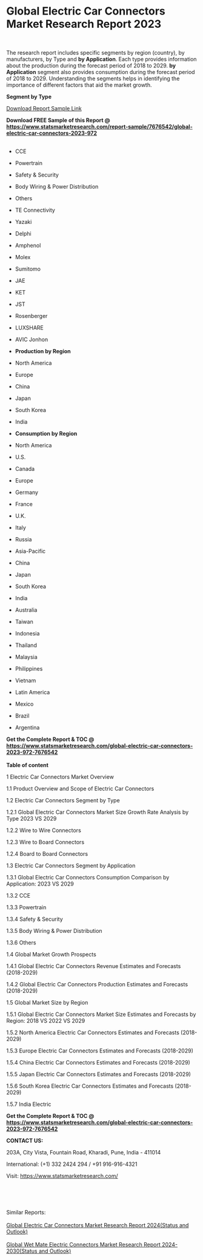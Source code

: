 <h1>Global Electric Car Connectors Market Research Report 2023</h1><br/><p>The research report includes specific segments by region (country), by manufacturers, by Type and <strong>by Application</strong>. Each type provides information about the production during the forecast period of 2018 to 2029. <strong>by Application</strong> segment also provides consumption during the forecast period of 2018 to 2029. Understanding the segments helps in identifying the importance of different factors that aid the market growth.</p><p>
 
 <strong><strong>Segment by Type</strong></strong></p><p><a href="https://www.statsmarketresearch.com/download-free-sample/7676542/global-electric-car-connectors-2023-972">Download Report Sample Link</a></p><div><b>Download FREE Sample of this Report @ <a href="https://www.statsmarketresearch.com/download-free-sample/7676542/global-electric-car-connectors-2023-972">https://www.statsmarketresearch.com/report-sample/7676542/global-electric-car-connectors-2023-972</a></b></div><br><p>
 
 </p><p>
 
 </p><ul><p></p><li>CCE</li><p></p><li>Powertrain</li><p></p><li>Safety & Security</li><p></p><li>Body Wiring & Power Distribution</li><p></p><li>Others</li><p></p></ul><p>
 
 </p><p>
 
 </p><ul><p></p><li>TE Connectivity</li><p></p><li>Yazaki</li><p></p><li>Delphi</li><p></p><li>Amphenol</li><p></p><li>Molex</li><p></p><li>Sumitomo</li><p></p><li>JAE</li><p></p><li>KET</li><p></p><li>JST</li><p></p><li>Rosenberger</li><p></p><li>LUXSHARE</li><p></p><li>AVIC Jonhon</li><p></p><li><strong>Production by Region</strong></li><p></p><li>North America</li><p></p><li>Europe</li><p></p><li>China</li><p></p><li>Japan</li><p></p><li>South Korea</li><p></p><li>India</li><p></p><li><strong>Consumption by Region</strong></li><p></p><li>North America</li><p></p><li>U.S.</li><p></p><li>Canada</li><p></p><li>Europe</li><p></p><li>Germany</li><p></p><li>France</li><p></p><li>U.K.</li><p></p><li>Italy</li><p></p><li>Russia</li><p></p><li>Asia-Pacific</li><p></p><li>China</li><p></p><li>Japan</li><p></p><li>South Korea</li><p></p><li>India</li><p></p><li>Australia</li><p></p><li>Taiwan</li><p></p><li>Indonesia</li><p></p><li>Thailand</li><p></p><li>Malaysia</li><p></p><li>Philippines</li><p></p><li>Vietnam</li><p></p><li>Latin America</li><p></p><li>Mexico</li><p></p><li>Brazil</li><p></p><li>Argentina</li><p></p></ul><div><b>Get the Complete Report & TOC @ <a href="https://www.statsmarketresearch.com/global-electric-car-connectors-2023-972-7676542">https://www.statsmarketresearch.com/global-electric-car-connectors-2023-972-7676542</a></b></div><br><b>Table of content</b><p>1 Electric Car Connectors Market Overview<br />
 
  1.1 Product Overview and Scope of Electric Car Connectors<br />
 
  1.2 Electric Car Connectors Segment by Type<br />
 
  1.2.1 Global Electric Car Connectors Market Size Growth Rate Analysis by Type 2023 VS 2029<br />
 
  1.2.2 Wire to Wire Connectors<br />
 
  1.2.3 Wire to Board Connectors<br />
 
  1.2.4 Board to Board Connectors<br />
 
  1.3 Electric Car Connectors Segment by Application<br />
 
  1.3.1 Global Electric Car Connectors Consumption Comparison by Application: 2023 VS 2029<br />
 
  1.3.2 CCE<br />
 
  1.3.3 Powertrain<br />
 
  1.3.4 Safety & Security<br />
 
  1.3.5 Body Wiring & Power Distribution<br />
 
  1.3.6 Others<br />
 
  1.4 Global Market Growth Prospects<br />
 
  1.4.1 Global Electric Car Connectors Revenue Estimates and Forecasts (2018-2029)<br />
 
  1.4.2 Global Electric Car Connectors Production Estimates and Forecasts (2018-2029)<br />
 
  1.5 Global Market Size by Region<br />
 
  1.5.1 Global Electric Car Connectors Market Size Estimates and Forecasts by Region: 2018 VS 2022 VS 2029<br />
 
  1.5.2 North America Electric Car Connectors Estimates and Forecasts (2018-2029)<br />
 
  1.5.3 Europe Electric Car Connectors Estimates and Forecasts (2018-2029)<br />
 
  1.5.4 China Electric Car Connectors Estimates and Forecasts (2018-2029)<br />
 
  1.5.5 Japan Electric Car Connectors Estimates and Forecasts (2018-2029)<br />
 
  1.5.6 South Korea Electric Car Connectors Estimates and Forecasts (2018-2029)<br />
 
  1.5.7 India Electric<br><div><b>Get the Complete Report & TOC @ <a href="https://www.statsmarketresearch.com/global-electric-car-connectors-2023-972-7676542">https://www.statsmarketresearch.com/global-electric-car-connectors-2023-972-7676542</a></b></div></p>
 
 <b>CONTACT US:</b><br>
 
 203A, City Vista, Fountain Road, Kharadi, Pune, India - 411014 <br>
 
 International: (+1) 332 2424 294 / +91 916-916-4321<br>
 
 Visit: <a href="https://www.statsmarketresearch.com/">https://www.statsmarketresearch.com/</a>
 
 <br>
 
 <br><br>Similar Reports: <br><br><a href="https://www.statsmarketresearch.com/global-electric-car-connectors-2024-597-8007106">Global Electric Car Connectors Market Research Report 2024(Status and Outlook)</a><br><br><a href="https://www.statsmarketresearch.com/global-wet-mate-electric-connectors-2024-2030-211-7946875">Global Wet Mate Electric Connectors Market Research Report 2024-2030(Status and Outlook)</a><br><br>